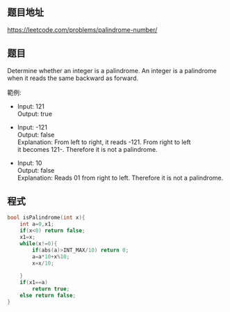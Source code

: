 ## 题目地址

https://leetcode.com/problems/palindrome-number/

## 题目

Determine whether an integer is a palindrome. An integer is a palindrome when it reads the same backward as forward.

範例:

* Input: 121     
  Output: true

* Input: -121      
  Output: false      
  Explanation: From left to right, it reads -121. From right to left      
  it becomes 121-. Therefore it is not a palindrome.
 
* Input: 10     
  Output: false    
  Explanation: Reads 01 from right to left. Therefore it is not a palindrome.

## 程式
```c
bool isPalindrome(int x){
    int a=0,x1;
    if(x<0) return false;
    x1=x;
    while(x!=0){
        if(abs(a)>INT_MAX/10) return 0;
        a=a*10+x%10;
        x=x/10;
        
    }
    if(x1==a)
        return true;
    else return false;
}
```

